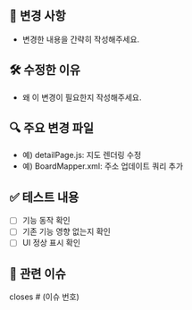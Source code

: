 ## 📌 변경 사항
- 변경한 내용을 간략히 작성해주세요.

## 🛠️ 수정한 이유
- 왜 이 변경이 필요한지 작성해주세요.

## 🔍 주요 변경 파일
- 예) detailPage.js: 지도 렌더링 수정
- 예) BoardMapper.xml: 주소 업데이트 쿼리 추가

## ✅ 테스트 내용
- [ ] 기능 동작 확인
- [ ] 기존 기능 영향 없는지 확인
- [ ] UI 정상 표시 확인

## 🔗 관련 이슈
closes # (이슈 번호)
